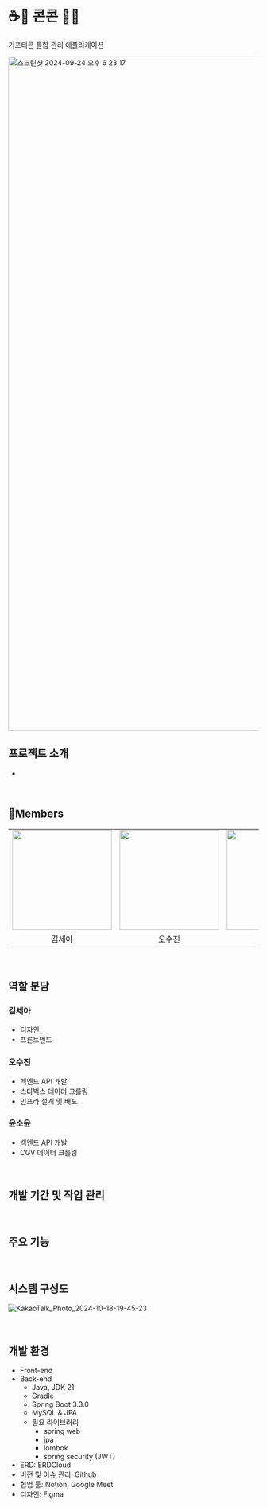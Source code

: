 
# ☕️🧋 콘콘 🍗🎫 
기프티콘 통합 관리 애플리케이션
  
<img width="1355" alt="스크린샷 2024-09-24 오후 6 23 17" src="https://github.com/user-attachments/assets/32ba94ed-7344-414e-b09e-c72b58052f89">

<br>

## 프로젝트 소개
- 

<br>

## 📖Members
<table align = "center">
  <tr align = "center">
    <td><a href="https://github.com/IMseahkim"><img src="https://avatars.githubusercontent.com/u/78345761?v=4" width=200></a></td>
    <td><a href="https://github.com/osjkate"><img src="https://avatars.githubusercontent.com/u/98140863?v=4" width=200></a></td>
    <td><a href="https://github.com/kingwhangzang"><img src="https://avatars.githubusercontent.com/u/115606256?v=4" width=200></a></td>
  </tr>
  <tr align = "center">
    <td><a href = "https://github.com/IMseahkim">김세아</a></td>
    <td><a href = "https://github.com/osjkate">오수진</a></td>
    <td><a href = "https://github.com/kingwhangzang">윤소윤</a></td>
  </tr>
</table>

<br>

## 역할 분담
### 김세아
- 디자인
- 프론트엔드

### 오수진
- 백엔드 API 개발
- 스타벅스 데이터 크롤링
- 인프라 설계 및 배포

### 윤소윤
- 백엔드 API 개발
- CGV 데이터 크롤링

<br>

## 개발 기간 및 작업 관리

<br>

## 주요 기능

<br>

## 시스템 구성도
![KakaoTalk_Photo_2024-10-18-19-45-23](https://github.com/user-attachments/assets/e73c6a31-b5d6-4dda-b5f1-b35dc454d6f3)

<br>

## 개발 환경
- Front-end
- Back-end
  - Java, JDK 21
  - Gradle
  - Spring Boot 3.3.0
  - MySQL & JPA
  - 필요 라이브러리
    - spring web
    - jpa
    - lombok
    - spring security (JWT)
- ERD: <a link="https://www.erdcloud.com/d/2DCFiWKriNxcHRdBt">ERDCloud</a>
- 버전 및 이슈 관리: <a link="https://github.com/Greenish-Solux">Github</a>
- 협업 툴: <a link="https://www.notion.so/API-5974d983a3ea45c8943fe553e2d1e7bc?pvs=4">Notion</a>, Google Meet
- 디자인: <a link="https://www.figma.com/design/4EVEZRT8nuY6E4QenQ9WRN/2024-1-%EC%86%94%EB%A3%A9%EC%8A%A4-%EC%95%B1%ED%8C%8C%EB%AF%BC-_-%EC%95%B1-%EB%94%94%EC%9E%90%EC%9D%B8?node-id=0-1&node-type=canvas&t=jH9JybOoiQ3FSZC7-0">Figma</a>
